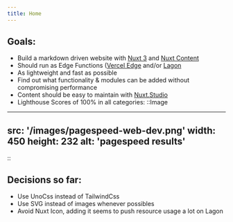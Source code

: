 ```yaml
---
title: Home
---
```


## Goals:

- Build a markdown driven website with [Nuxt 3](https://nuxt.com) and [Nuxt Content](https://content.nuxtjs.org/)
- Should run as Edge Functions ([Vercel Edge](https://vercel.com/features/edge-functions) and/or [Lagon](https://lagon.app)
- As lightweight and fast as possible
- Find out what functionality & modules can be added without compromising performance
- Content should be easy to maintain with [Nuxt.Studio](https://nuxt.studio)
- Lighthouse Scores of 100% in all categories:
::Image
---
src: '/images/pagespeed-web-dev.png'
width: 450
height: 232
alt: 'pagespeed results'
---
::

## Decisions so far:

- Use UnoCss instead of TailwindCss
- Use SVG instead of images whenever possibles
- Avoid Nuxt Icon, adding it seems to push resource usage a lot on Lagon
